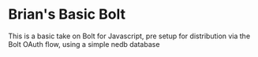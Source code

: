 # Brian's Basic Bolt

This is a basic take on Bolt for Javascript,
pre setup for distribution via the Bolt OAuth flow,
using a simple nedb database
